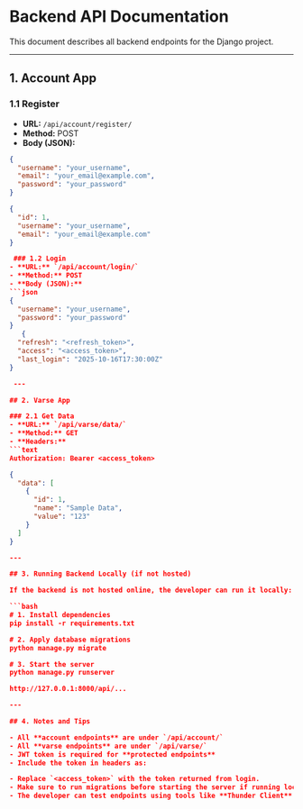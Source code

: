 # Backend API Documentation

This document describes all backend endpoints for the Django project.

---

## 1. Account App

### 1.1 Register
- **URL:** `/api/account/register/`
- **Method:** POST
- **Body (JSON):**
```json
{
  "username": "your_username",
  "email": "your_email@example.com",
  "password": "your_password"
}

{
  "id": 1,
  "username": "your_username",
  "email": "your_email@example.com"
}

 ### 1.2 Login
- **URL:** `/api/account/login/`
- **Method:** POST
- **Body (JSON):**
```json
{
  "username": "your_username",
  "password": "your_password"
}
   {
  "refresh": "<refresh_token>",
  "access": "<access_token>",
  "last_login": "2025-10-16T17:30:00Z"
}

 ---

## 2. Varse App

### 2.1 Get Data
- **URL:** `/api/varse/data/`
- **Method:** GET
- **Headers:**
```text
Authorization: Bearer <access_token>

{
  "data": [
    {
      "id": 1,
      "name": "Sample Data",
      "value": "123"
    }
  ]
}

---

## 3. Running Backend Locally (if not hosted)

If the backend is not hosted online, the developer can run it locally:

```bash
# 1. Install dependencies
pip install -r requirements.txt

# 2. Apply database migrations
python manage.py migrate

# 3. Start the server
python manage.py runserver

http://127.0.0.1:8000/api/...

---

## 4. Notes and Tips

- All **account endpoints** are under `/api/account/`
- All **varse endpoints** are under `/api/varse/`
- JWT token is required for **protected endpoints**
- Include the token in headers as:  

- Replace `<access_token>` with the token returned from login.
- Make sure to run migrations before starting the server if running locally.
- The developer can test endpoints using tools like **Thunder Client** or **Postman**.
